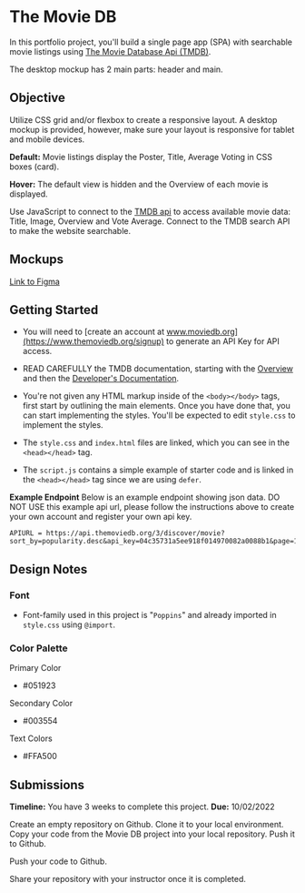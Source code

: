 # The Movie DB

In this portfolio project, you'll build a single page app (SPA) with searchable movie listings using [The Movie Database Api (TMDB)](https://www.themoviedb.org/documentation/api).

The desktop mockup has 2 main parts: header and main.

## Objective


Utilize CSS grid and/or flexbox to create a responsive layout. A desktop mockup is provided, however, make sure your layout is responsive for tablet and mobile devices.

**Default:** 
Movie listings display the Poster, Title, Average Voting in CSS boxes (card).

**Hover:**
The default view is hidden and the Overview of each movie is displayed.

Use JavaScript to connect to the [TMDB api](https://www.themoviedb.org/documentation/api) to access available movie data: Title, Image, Overview and Vote Average. Connect to the TMDB search API to make the website searchable.


## Mockups

[Link to Figma](https://www.figma.com/file/x6MNBSRr5L6IslMTS5VGk5/The-Movie-DB?node-id=0%3A1)

## Getting Started

- You will need to [create an account at www.moviedb.org](https://www.themoviedb.org/signup) to generate an API Key for API access.
- READ CAREFULLY the TMDB documentation, starting with the [Overview](https://www.themoviedb.org/documentation/api) and then the [Developer's Documentation](https://developers.themoviedb.org/3/getting-started/introductionapi).

- You're not given any HTML markup inside of the `<body></body>` tags, first start by outlining the main elements. Once you have done that, you can start implementing the styles. You'll be expected to edit `style.css` to implement the styles. 

- The `style.css` and `index.html` files are linked, which you can see in the `<head></head>` tag.
- The `script.js` contains a simple example of starter code and is linked in the `<head></head>` tag since we are using `defer`.

**Example Endpoint**
Below is an example endpoint showing json data. DO NOT USE this example api url, please follow the instructions above to create your own account and register your own api key.

    APIURL = https://api.themoviedb.org/3/discover/movie?sort_by=popularity.desc&api_key=04c35731a5ee918f014970082a0088b1&page=1


## Design Notes

### Font

- Font-family used in this project is "`Poppins`" and already imported in `style.css` using `@import`.


### Color Palette
Primary Color

 - #051923

Secondary Color

 - #003554

Text Colors
- #FFA500


## Submissions

**Timeline:** You have 3 weeks to complete this project.
**Due:** 10/02/2022

Create an empty repository on Github. Clone it to your local environment.
Copy your code from the Movie DB project into your local repository. Push it to Github. 

Push your code to Github.

Share your repository with your instructor once it is completed.

